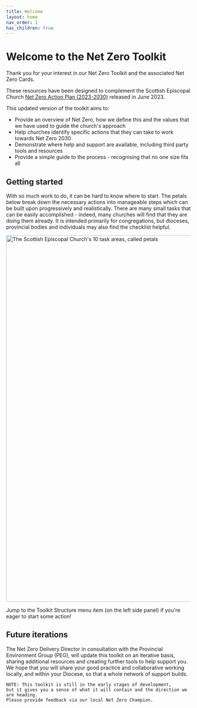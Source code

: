 ```yaml
---
title: Welcome
layout: home
nav_order: 1
has_children: true
---
```


# Welcome to the Net Zero Toolkit
Thank you for your interest in our Net Zero Toolkit and the associated Net Zero Cards.

These resources have been designed to complement the Scottish Episcopal Church [Net Zero Action Plan (2023-2030)](https://www.scotland.anglican.org/wp-content/uploads/NZAP-For-GS-2023-Final.pdf) released in June 2023.

This updated version of the toolkit aims to:
-  Provide an overview of Net Zero, how we define this and the values that we have used to guide the church's approach
-  Help churches identify specific actions that they can take to work towards Net Zero 2030
-  Demonstrate where help and support are available, including third party tools and resources
-  Provide a simple guide to the process - recognising that no one size fits all

## Getting started
With so much work to do, it can be hard to know where to start. The petals below break down the necessary actions into manageable steps which can be built upon progressively and realistically. There are many small tasks that can be easily accomplished - indeed, many churches will find that they are doing them already. It is intended primarily for congregations, but dioceses, provincial bodies and individuals may also find the checklist helpful. 

<img alt-text=' ' src='{{"/graphics/NetZeroActionPlan10petals.jpg" | relative_url}}'  alt="The Scottish Episcopal Church's 10 task areas, called petals" width="1000px">

Jump to the Toolkit Structure menu item (on the left side panel) if you're eager to start some action!

## Future iterations
The Net Zero Delivery Director in consultation with the Provincial Environment Group (PEG), will update this toolkit on an iterative basis, sharing additional resources and creating further tools to help support you. We hope that you will share your good practice and collaborative working locally, and within your Diocese, so that a whole network of support builds.

~~~
NOTE: This toolkit is still in the early stages of development,
but it gives you a sense of what it will contain and the direction we are heading.
Please provide feedback via our local Net Zero Champion.
~~~

